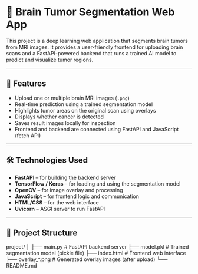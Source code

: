 # 🧠 Brain Tumor Segmentation Web App

This project is a deep learning web application that segments brain tumors from MRI images. It provides a user-friendly frontend for uploading brain scans and a FastAPI-powered backend that runs a trained AI model to predict and visualize tumor regions.

---

## 🚀 Features

- Upload one or multiple brain MRI images (`.png`)
- Real-time prediction using a trained segmentation model
- Highlights tumor areas on the original scan using overlays
- Displays whether cancer is detected
- Saves result images locally for inspection
- Frontend and backend are connected using FastAPI and JavaScript (fetch API)

---

## 🛠️ Technologies Used

- **FastAPI** – for building the backend server
- **TensorFlow / Keras** – for loading and using the segmentation model
- **OpenCV** – for image overlay and processing
- **JavaScript** – for frontend logic and communication
- **HTML/CSS** – for the web interface
- **Uvicorn** – ASGI server to run FastAPI

---

## 📁 Project Structure

project/
│
├── main.py # FastAPI backend server
├── model.pkl # Trained segmentation model (pickle file)
├── index.html # Frontend web interface
├── overlay_*.png # Generated overlay images (after upload)
└── README.md

